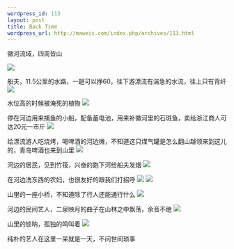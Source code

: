```yaml
--- 
wordpress_id: 113
layout: post
title: Back Time
wordpress_url: http://maweis.com/index.php/archives/113.html
---
```

徽河流域，四周皆山

<img src="http://maweis.com/m/DPP_0011.JPG" />

船夫，11.5公里的水路，一趟可以挣60，往下游漂流有湍急的水流，往上只有背纤
<img src="http://maweis.com/m/DPP_0001.JPG" />

水位高的时候被淹死的植物
<img src="http://maweis.com/m/DPP_0002.JPG" />

停在河边用来捕鱼的小船，配备蓄电池，用来补徽河里的石斑鱼，卖给浙江商人可达20元一市斤
<img src="http://maweis.com/m/DPP_0003.JPG" />

给漂流游人吃烧烤，喝啤酒的河边摊，不知道这只煤气罐是怎么翻山越领来到这儿的，青岛啤酒也来到山里
<img src="http://maweis.com/m/DPP_0004.JPG" />

河边的居民，见到竹筏，兴奋的跑下河给船夫发烟
<img src="http://maweis.com/m/DPP_0005.JPG" />

在河边洗东西的农妇，也很友好的跟我们打招呼
<img src="http://maweis.com/m/DPP_0006.JPG" />
<img src="http://maweis.com/m/DPP_0007.JPG" />

山里的一座小桥，不知道除了行人还能通行什么
<img src="http://maweis.com/m/DPP_0008.JPG" />

河边的民间艺人，二泉映月的曲子在山林之中飘荡，余音不绝
<img src="http://maweis.com/m/DPP_0009.JPG" />

山里的锁呐，孤独的鸣叫着
<img src="http://maweis.com/m/DPP_0010.JPG" />

纯朴的艺人在这里一呆就是一天，不问世间琐事
